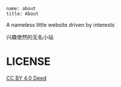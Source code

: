 ```
name: about
title: About
```

A nameless little website driven by interests

兴趣使然的无名小站

# LICENSE

[CC BY 4.0 Deed](https://creativecommons.org/licenses/by/4.0/deed.en)
